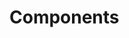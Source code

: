<!-- Space: Projects -->
<!-- Parent: ZshScmBreeze -->
<!-- Title: Components ZshScmBreeze -->
<!-- Label: ZshScmBreeze -->
<!-- Label: Project -->
<!-- Label: Components -->
<!-- Include: disclaimer.md -->
<!-- Include: ac:toc -->

# Components
